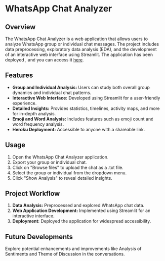 # WhatsApp Chat Analyzer

## Overview

The WhatsApp Chat Analyzer is a web application that allows users to analyze WhatsApp group or individual chat messages. The project includes data preprocessing, exploratory data analysis (EDA), and the development of an interactive web interface using Streamlit. The application has been deployed , and you can access it [here](https://whatsapp-chats-analysis.onrender.com).

## Features

- **Group and Individual Analysis:** Users can study both overall group dynamics and individual chat patterns.
- **Interactive Web Interface:** Developed using Streamlit for a user-friendly experience.
- **Detailed Insights:** Provides statistics, timelines, activity maps, and more for in-depth analysis.
- **Emoji and Word Analysis:** Includes features such as emoji count and word frequency analysis.
- **Heroku Deployment:** Accessible to anyone with a shareable link.

## Usage

1. Open the WhatsApp Chat Analyzer application.
2. Export your group or individual chat.
3. Click on "Browse files" to upload the chat as a .txt file.
4. Select the group or individual from the dropdown menu.
5. Click "Show Analysis" to reveal detailed insights.

## Project Workflow

1. **Data Analysis:** Preprocessed and explored WhatsApp chat data.
2. **Web Application Development:** Implemented using Streamlit for an interactive interface.
3. **Deployment:** Deployed the application for widespread accessibility.

## Future Developments

Explore potential enhancements and improvements like Analysis of Sentiments and Theme of Discussion in the conversations.


